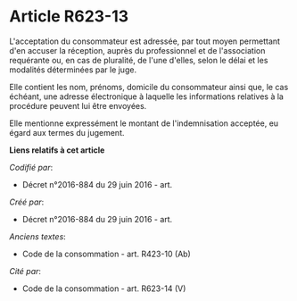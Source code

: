 # Article R623-13

L'acceptation du consommateur est adressée, par tout moyen permettant d'en accuser la réception, auprès du professionnel et
de l'association requérante ou, en cas de pluralité, de l'une d'elles, selon le délai et les modalités déterminées par le
juge.

Elle contient les nom, prénoms, domicile du consommateur ainsi que, le cas échéant, une adresse électronique à laquelle les
informations relatives à la procédure peuvent lui être envoyées.

Elle mentionne expressément le montant de l'indemnisation acceptée, eu égard aux termes du jugement.

**Liens relatifs à cet article**

_Codifié par_:

  - Décret n°2016-884 du 29 juin 2016 - art.

_Créé par_:

  - Décret n°2016-884 du 29 juin 2016 - art.

_Anciens textes_:

  - Code de la consommation - art. R423-10 (Ab)

_Cité par_:

  - Code de la consommation - art. R623-14 (V)
